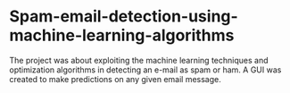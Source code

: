 # Spam-email-detection-using-machine-learning-algorithms
The project was about exploiting the machine learning techniques and optimization algorithms in detecting an e-mail as spam or ham. A GUI was created to make predictions on any given email message.
